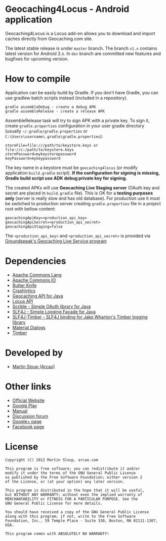 Geocaching4Locus - Android application
======================================

Geocaching4Locus is a Locus add-on allows you to download and import caches directly from Geocaching.com site.

The latest stable release is under `master` branch. The branch `v1.x` contains latest version for Android 2.x. In `dev` branch are committed new features and bugfixes for upcoming version.

How to compile
==============
Application can be easily build by Gradle. If you don't have Gradle, you can use gradlew batch scripts instead (included in a repository).

    gradle assembleDebug - create a debug APK
    gradle assembleRelease - create a release APK

AssembleRelease task will try to sign APK with a private key. To sign it, create `gradle.properties` configuration in your user gradle directory (usually `~/.gradle/gradle.properties` or `C:\Users\username\.gradle\gradle.properties`):

    storeFile=file:///path/to/keystore.keys or file://c:/path/to/keystore.keys 
    storePassword=mykeystorepassword
    keyPassword=mykeypassword  

The key name in a keystore must be `geocaching4locus` (or modify application `build.gradle` script). **If the configuration for signing is missing, Gradle build script use ADK debug private key for signing.**

The created APKs will use **Geocaching Live Staging server** (OAuth key and secret are placed in `build.gradle` file). This is OK for a **testing purposes only** (server is really slow and has old database). For production use it must be switched to production server creating `gradle.properties` file in a project root with bellow content:

    geocachingApiKey=<production_api_key>
    geocachingApiSecret=<production_api_secret>
    geocachingApiStaging=false

The `<production_api_key>` and `<production_api_secret>` is provided via [Groundspeak's Geocaching Live Service program](http://www.geocaching.com/mobile/apidevelopers/)

Dependencies
============
* [Apache Commons Lang](http://commons.apache.org/lang/)
* [Apache Commons IO](http://commons.apache.org/io/)
* [Butter Knife](https://github.com/JakeWharton/butterknife)
* [Crashlytics](https://www.crashlytics.com)
* [Geocaching API for Java](https://github.com/arcao/geocaching-api)
* [Locus API](http://docs.locusmap.eu/doku.php?id=manual:advanced:locus_api)
* [Scrible - Simple OAuth library for Java](https://github.com/fernandezpablo85/scribe-java)
* [SLF4J - Simple Logging Facade for Java](http://www.slf4j.org/)
* [SLF4J-Timber - SLF4J binding for Jake Wharton's Timber logging library](https://github.com/arcao/slf4j-timber)
* [Material Dialogs](https://github.com/afollestad/material-dialogs)
* [Timber](https://github.com/JakeWharton/timber)

Developed by
============
* [Martin Sloup (Arcao)](http://arcao.com)

Other links
===========
* [Official Website](http://geocaching4locus.eu/)
* [Google Play](https://play.google.com/store/apps/details?id=com.arcao.geocaching4locus)
* [Manual](http://geocaching4locus.eu/manual/)
* [Discussion forum](http://forum.asamm.cz/viewtopic.php?f=26&t=549)
* [Google+ page](https://plus.google.com/+Geocaching4LocusEu)
* [Facebook page](https://www.facebook.com/Geocaching4Locus)

License
=======
    Copyright (C) 2012 Martin Sloup, arcao.com

    This program is free software; you can redistribute it and/or
    modify it under the terms of the GNU General Public License
    as published by the Free Software Foundation; either version 2
    of the License, or (at your option) any later version.
    
    This program is distributed in the hope that it will be useful,
    but WITHOUT ANY WARRANTY; without even the implied warranty of
    MERCHANTABILITY or FITNESS FOR A PARTICULAR PURPOSE. See the
    GNU General Public License for more details.
    
    You should have received a copy of the GNU General Public License
    along with this program; if not, write to the Free Software
    Foundation, Inc., 59 Temple Place - Suite 330, Boston, MA 02111-1307, USA.
    
    This program comes with ABSOLUTELY NO WARRANTY!
